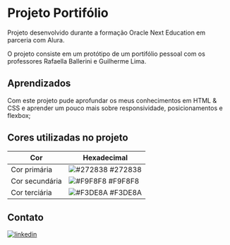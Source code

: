 # Projeto Portifólio

Projeto desenvolvido durante a formação Oracle Next Education em parceria com Alura.

O projeto consiste em um protótipo de um portifólio pessoal com os professores Rafaella Ballerini e Guilherme Lima. 



## Aprendizados

Com este projeto pude aprofundar os meus conhecimentos em HTML & CSS e aprender um pouco mais sobre responsividade, posicionamentos e flexbox; 



## Cores utilizadas no projeto

| Cor               | Hexadecimal                                                      |
| ----------------- | ---------------------------------------------------------------- |
| Cor primária      | ![#272838](https://via.placeholder.com/10/272838?text=+) #272838 |
| Cor secundária    | ![#F9F8F8](https://via.placeholder.com/10/f9f8f8?text=+) #F9F8F8 |
| Cor terciária     | ![#F3DE8A](https://via.placeholder.com/10/f3de8a?text=+) #F3DE8A |


## Contato
[![linkedin](https://img.shields.io/badge/linkedin-0A66C2?style=for-the-badge&logo=linkedin&logoColor=white)](https://www.linkedin.com/in/larissaanacleto/)

